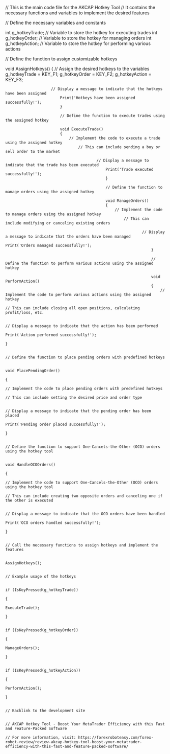 // This is the main code file for the AKCAP Hotkey Tool
// It contains the necessary functions and variables to implement the desired features

// Define the necessary variables and constants

int g_hotkeyTrade; // Variable to store the hotkey for executing trades
int g_hotkeyOrder; // Variable to store the hotkey for managing orders
int g_hotkeyAction; // Variable to store the hotkey for performing various actions

// Define the function to assign customizable hotkeys

void AssignHotkeys()
{
    // Assign the desired hotkeys to the variables
        g_hotkeyTrade = KEY_F1;
            g_hotkeyOrder = KEY_F2;
                g_hotkeyAction = KEY_F3;

                        // Display a message to indicate that the hotkeys have been assigned
                            Print('Hotkeys have been assigned successfully!');
                            }

                            // Define the function to execute trades using the assigned hotkey

                            void ExecuteTrade()
                            {
                                // Implement the code to execute a trade using the assigned hotkey
                                    // This can include sending a buy or sell order to the market

                                            // Display a message to indicate that the trade has been executed
                                                Print('Trade executed successfully!');
                                                }

                                                // Define the function to manage orders using the assigned hotkey

                                                void ManageOrders()
                                                {
                                                    // Implement the code to manage orders using the assigned hotkey
                                                        // This can include modifying or canceling existing orders

                                                                // Display a message to indicate that the orders have been managed
                                                                    Print('Orders managed successfully!');
                                                                    }

                                                                    // Define the function to perform various actions using the assigned hotkey

                                                                    void PerformAction()
                                                                    {
                                                                        // Implement the code to perform various actions using the assigned hotkey
                                                                            // This can include closing all open positions, calculating profit/loss, etc.

                                                                                    // Display a message to indicate that the action has been performed
                                                                                        Print('Action performed successfully!');
                                                                                        }

                                                                                        // Define the function to place pending orders with predefined hotkeys

                                                                                        void PlacePendingOrder()
                                                                                        {
                                                                                            // Implement the code to place pending orders with predefined hotkeys
                                                                                                // This can include setting the desired price and order type
                                                                                                    
                                                                                                        // Display a message to indicate that the pending order has been placed
                                                                                                            Print('Pending order placed successfully!');
                                                                                                            }
                                                                                                            
                                                                                                            // Define the function to support One-Cancels-the-Other (OCO) orders using the hotkey tool
                                                                                                            
                                                                                                            void HandleOCOOrders()
                                                                                                            {
                                                                                                                // Implement the code to support One-Cancels-the-Other (OCO) orders using the hotkey tool
                                                                                                                    // This can include creating two opposite orders and canceling one if the other is executed
                                                                                                                        
                                                                                                                            // Display a message to indicate that the OCO orders have been handled
                                                                                                                                Print('OCO orders handled successfully!');
                                                                                                                                }
                                                                                                                                
                                                                                                                                // Call the necessary functions to assign hotkeys and implement the features
                                                                                                                                
                                                                                                                                AssignHotkeys();
                                                                                                                                
                                                                                                                                // Example usage of the hotkeys
                                                                                                                                
                                                                                                                                if (IsKeyPressed(g_hotkeyTrade))
                                                                                                                                {
                                                                                                                                    ExecuteTrade();
                                                                                                                                    }
                                                                                                                                    
                                                                                                                                    if (IsKeyPressed(g_hotkeyOrder))
                                                                                                                                    {
                                                                                                                                        ManageOrders();
                                                                                                                                        }
                                                                                                                                        
                                                                                                                                        if (IsKeyPressed(g_hotkeyAction))
                                                                                                                                        {
                                                                                                                                            PerformAction();
                                                                                                                                            }
                                                                                                                                            
                                                                                                                                            // Backlink to the development site
                                                                                                                                            
                                                                                                                                            // AKCAP Hotkey Tool - Boost Your MetaTrader Efficiency with this Fast and Feature-Packed Software
                                                                                                                                            // For more information, visit: https://forexroboteasy.com/forex-robot-review/review-akcap-hotkey-tool-boost-your-metatrader-efficiency-with-this-fast-and-feature-packed-software/
